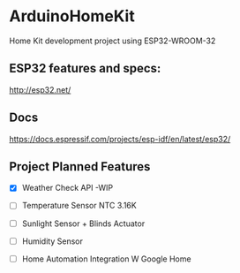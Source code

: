 # ArduinoHomeKit
Home Kit development  project using ESP32-WROOM-32

## ESP32 features and specs:
http://esp32.net/


## Docs
https://docs.espressif.com/projects/esp-idf/en/latest/esp32/


## Project Planned Features
- [x] Weather Check API -WIP

- [ ] Temperature Sensor NTC 3.16K

- [ ] Sunlight Sensor + Blinds Actuator

- [ ] Humidity Sensor

- [ ] Home Automation Integration W Google Home


